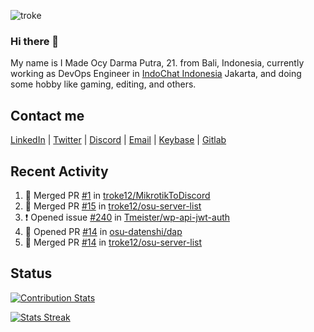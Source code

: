 ![troke](https://cardivo.vercel.app/api?name=I%20Made%20Ocy%20Darma%20Putra&description=Just%20pull-stack%20developer&image=https://avatars.githubusercontent.com/u/10250068?v=4&backgroundColor=%23DE834D)

### Hi there 👋

My name is I Made Ocy Darma Putra, 21. from Bali, Indonesia, currently working as DevOps Engineer in [IndoChat Indonesia](https://indochat.co.id) Jakarta, and doing some hobby like gaming, editing, and others.

## Contact me

[LinkedIn](https://linkedin.com/in/troke) | [Twitter](https://twitter.com/darma_ochi) | [Discord](https://link.troke.id/discord) | <a href="mailto:ochi@troke.id">Email</a> | [Keybase](https://keybase.io/troke) | [Gitlab](https://gitlab.com/troke12)

## Recent Activity

<!--START_SECTION:activity-->
1. 🎉 Merged PR [#1](https://github.com/troke12/MikrotikToDiscord/pull/1) in [troke12/MikrotikToDiscord](https://github.com/troke12/MikrotikToDiscord)
2. 🎉 Merged PR [#15](https://github.com/troke12/osu-server-list/pull/15) in [troke12/osu-server-list](https://github.com/troke12/osu-server-list)
3. ❗️ Opened issue [#240](https://github.com/Tmeister/wp-api-jwt-auth/issues/240) in [Tmeister/wp-api-jwt-auth](https://github.com/Tmeister/wp-api-jwt-auth)
4. 💪 Opened PR [#14](https://github.com/osu-datenshi/dap/pull/14) in [osu-datenshi/dap](https://github.com/osu-datenshi/dap)
5. 🎉 Merged PR [#14](https://github.com/troke12/osu-server-list/pull/14) in [troke12/osu-server-list](https://github.com/troke12/osu-server-list)
<!--END_SECTION:activity-->

## Status

[![Contribution Stats](https://github-contribution-stats.vercel.app/api/?username=troke12)](https://github.com/LordDashMe/github-contribution-stats/)

[![Stats Streak](https://github-readme-streak-stats.herokuapp.com/?user=troke12)](https://github.com/troke12/)
